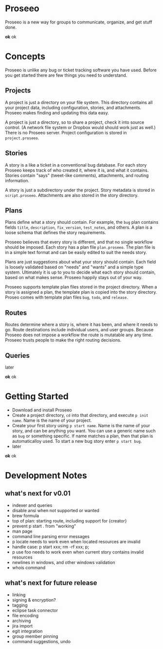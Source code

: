 # Proseeo

Proseeo is a new way for groups to communicate, organize, and get stuff done.

**ok** ok

# Concepts

Proseeo is unlike any bug or ticket tracking software you have used. Before you get started there are few things you need to understand.

## Projects

A project is just a directory on your file system. This directory contains all your project data, including configuration, stories, and attachments. Proseeo makes finding and updating this data easy.

A project is just a directory, so to share a project, check it into source control. (A network file system or Dropbox would should work just as well.) There is no Proseeo server. Project configuration is stored in `project.proseeo`.

## Stories

A story is a like a ticket in a conventional bug database. For each story Proseeo keeps track of who created it, where it is, and what it contains. Stories contain "says" (tweet-like comments), attachments, and routing information.

A story is just a subdirectory under the project. Story metadata is stored in `script.proseeo`. Attachments are also stored in the story directory.

## Plans

Plans define what a story should contain. For example, the `bug` plan contains fields `title`, `description`, `fix_version`, `test_notes`, and others. A plan is a loose schema that defines the story requirements.

Proseeo believes that every story is different, and that no single workflow should be imposed. Each story has a plan file `plan.proseeo`. The plan file is in a simple text format and can be easily edited to suit the needs story.

Plans are just suggestions about what your story should contain. Each field is loosely validated based on "needs" and "wants" and a simple type system. Ultimately it is up to you to decide what each story should contain, based on what makes sense. Proseeo happily stays out of your way.

Proseeo supports template plan files stored in the project directory. When a story is assigned a plan, the template plan is copied into the story directory. Proseo comes with template plan files `bug`, `todo`, and `release`.

## Routes

Routes determine where a story is, where it has been, and where it needs to go. Route destinations include individual users, and user groups. Because Proseeo does not impose a workflow the route is mutatable any any time. Proseeo trusts people to make the right routing decisions.

## Queries

later

**ok** ok

# Getting Started

* Download and install Proseeo
* Create a project directory, `cd` into that directory, and execute `p init name`. Name is the name of your project.
* Create your first story using `p start name`. Name is the name of your story, and can be anything you want. You can use a generic name such as `bug` or something specific. If name matches a plan, then that plan is automaticalloy used. To start a new bug story enter `p start bug`.
* later

**ok** ok

# Development Notes

## what's next for v0.01

* indexer and queries
* disable ansi when not supported or wanted
* brew formula
* top of plan: starting route, including support for {creator}
* prevent p start . from "working"
* man page
* command line parsing error messages
* p locate needs to work even when located resources are invalid
* handle case: p start xxx; rm -rf xxx; p;
* p use foo needs to work even when current story contains invalid resources
* newlines in windows, and other windows validation
* whois command

## what's next for future release

* linking
* signing & encryption?
* tagging
* eclipse task connector
* file encoding
* archiving
* jira import
* egit integration
* group member pinning
* command suggestions, undo